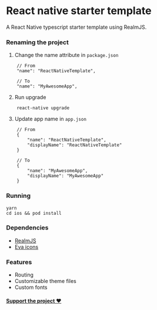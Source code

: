# React native starter template

A React Native typescript starter template using RealmJS.

### Renaming the project

1. Change the name attribute in `package.json`

```
    // From
    "name": "ReactNativeTemplate",

    // To
    "name": "MyAwesomeApp",
```

2. Run upgrade

```
    react-native upgrade
```

3. Update app name in `app.json`

```
    // From
    {
        "name": "ReactNativeTemplate",
        "displayName": "ReactNativeTemplate"
    }

    // To
    {
        "name": "MyAwesomeApp",
        "displayName": "MyAwesomeApp"
    }
```

### Running

```
yarn
cd ios && pod install
```

### Dependencies

- [RealmJS](https://realm.io/docs/javascript/latest/)
- [Eva icons](https://github.com/artyorsh/react-native-eva-icons)

### Features

- Routing
- Customizable theme files
- Custom fonts

#### [Support the project ❤️](https://www.buymeacoffee.com/iFTp2zC)
